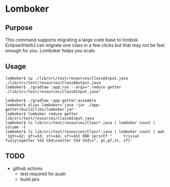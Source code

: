 # Lomboker

## Purpose

This command supports migrating a large code base to lombok. 
Eclipse/IntelliJ can migrate one class in a few clicks but that may not be fast enough for you.
Lomboker helps you scale.

## Usage

```
lomboker$ cp ./lib/src/test/resources/ClassAInput.java ./lib/src/test/resources/ClassAOutput.java
lomboker$ ./gradlew :app:run --args=".reduce getter ./lib/src/test/resources/ClassAInput.java"

lomboker$ ./gradlew :app-getter:assemble
lomboker$ alias lomboker='java -jar ./app-getter/build/libs/lomboker.jar'
lomboker$ lomboker reduce getter lib/src/test/resources/ClassAInput.java
lomboker$ ls lib/src/test/resources/Class*.java | lomboker count | column -t
lomboker$ ls lib/src/test/resources/Class*.java | lomboker count | awk '{gt+=$2; gf+=$3; st+=$4; sf+=$5} END {printf "     trivial fuzzy\ngetter %5d %5d\nsetter %5d %5d\n", gt,gf,st, sf}'
```


## TODO
- github actions
   - test required for push
   - build jars
